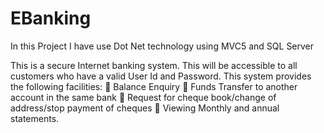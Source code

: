 # EBanking
In this Project I have use Dot Net technology using MVC5 and SQL Server


This is a secure Internet banking system. This will be accessible to all customers who have a valid User Id and Password. This system provides the following facilities:
 Balance Enquiry
 Funds Transfer to another account in the same bank
 Request for cheque book/change of address/stop payment of cheques
 Viewing Monthly and annual statements.
